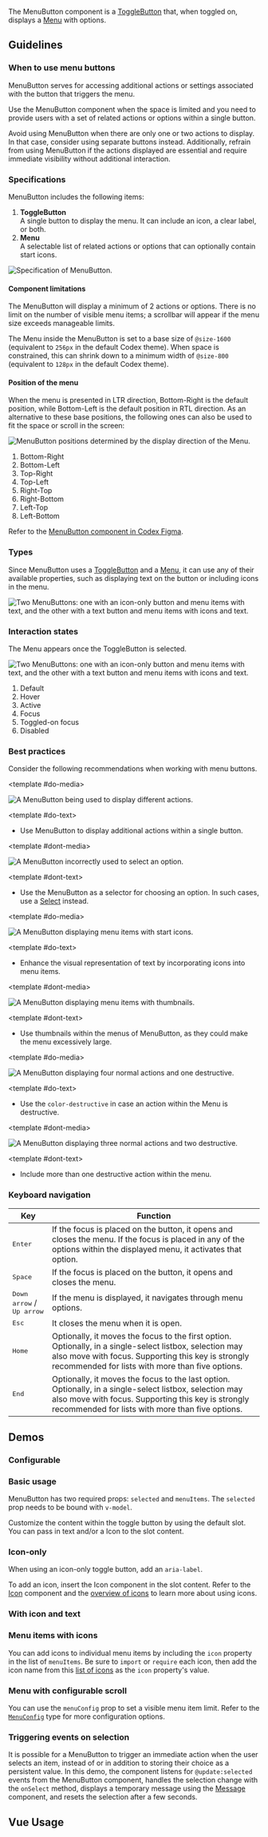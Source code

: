 <script setup>
import { CdxMenuButton } from '@wikimedia/codex';
import MenuButtonConfigDemo from '@/../component-demos/menu-button/examples/MenuButtonConfigDemo.vue';
import MenuButtonBasic from '@/../component-demos/menu-button/examples/MenuButtonBasic.vue';
import MenuButtonWithIconOnly from '@/../component-demos/menu-button/examples/MenuButtonWithIconOnly.vue';
import MenuButtonWithIconAndText from '@/../component-demos/menu-button/examples/MenuButtonWithIconAndText.vue';
import MenuButtonAndMenuItemsWithIcons from '@/../component-demos/menu-button/examples/MenuButtonAndMenuItemsWithIcons.vue';
import MenuButtonWithScroll from '@/../component-demos/menu-button/examples/MenuButtonWithScroll.vue';
import MenuButtonSelection from '@/../component-demos/menu-button/examples/MenuButtonSelection.vue';

const controlsConfig = [
	{
		name: 'disabled',
		type: 'boolean'
	},
	{
		name: 'default',
		type: 'slot',
		default: 'More options'
	}
];
</script>

The MenuButton component is a [ToggleButton](./toggle-button.md) that, when toggled on, displays a [Menu](./menu.md) with options.

## Guidelines

### When to use menu buttons

MenuButton serves for accessing additional actions or settings associated with the button that triggers the menu.

Use the MenuButton component when the space is limited and you need to provide users with a set of related actions or options within a single button.

Avoid using MenuButton when there are only one or two actions to display. In that case, consider using separate buttons instead. Additionally, refrain from using MenuButton if the actions displayed are essential and require immediate visibility without additional interaction.

### Specifications

MenuButton includes the following items:

1. **ToggleButton**<br>
A single button to display the menu. It can include an icon, a clear label, or both.
2. **Menu**<br>
A selectable list of related actions or options that can optionally contain start icons.

![Specification of MenuButton.](../../assets/components/menu-button-specifications.svg)

#### Component limitations

The MenuButton will display a minimum of 2 actions or options. There is no limit on the number of visible menu items; a scrollbar will appear if the menu size exceeds manageable limits.

The Menu inside the MenuButton is set to a base size of `@size-1600` (equivalent to `256px` in the default Codex theme). When space is constrained, this can shrink down to a minimum width of `@size-800` (equivalent to `128px` in the default Codex theme).

#### Position of the menu

When the menu is presented in LTR direction, Bottom-Right is the default position, while Bottom-Left is the default position in RTL direction. As an alternative to these base positions, the following ones can also be used to fit the space or scroll in the screen:

![MenuButton positions determined by the display direction of the Menu.](../../assets/components/menu-button-position.svg)

<div class="cdx-docs-multi-column cdx-docs-multi-columns-2">

1. Bottom-Right
2. Bottom-Left
3. Top-Right
4. Top-Left
5. Right-Top
6. Right-Bottom
7. Left-Top
8. Left-Bottom

</div>

Refer to the [MenuButton component in Codex Figma](https://www.figma.com/design/KoDuJMadWBXtsOtzGS4134/❖-Codex-components?node-id=17053-2508&t=ZQCKNGZzfCQTFPwt-11).

### Types

Since MenuButton uses a [ToggleButton](./toggle-button.md) and a [Menu](./menu.md), it can use any of their available properties, such as displaying text on the button or including icons in the menu.

![Two MenuButtons: one with an icon-only button and menu items with text, and the other with a text button and menu items with icons and text.](../../assets/components/menu-button-types.svg)

### Interaction states

The Menu appears once the ToggleButton is selected.

![Two MenuButtons: one with an icon-only button and menu items with text, and the other with a text button and menu items with icons and text.](../../assets/components/menu-button-interaction-states.svg)

1. Default
2. Hover
3. Active
4. Focus
5. Toggled-on focus
6. Disabled

### Best practices

Consider the following recommendations when working with menu buttons.

<cdx-demo-rules>

<template #do-media>

![A MenuButton being used to display different actions.](../../assets/components/menu-button-use-do.svg)

</template>

<template #do-text>

- Use MenuButton to display additional actions within a single button.

</template>

<template #dont-media>

![A MenuButton incorrectly used to select an option.](../../assets/components/menu-button-use-dont.svg)

</template>

<template #dont-text>

- Use the MenuButton as a selector for choosing an option. In such cases, use a [Select](./select.md) instead.

</template>

</cdx-demo-rules>

<cdx-demo-rules>

<template #do-media>

![A MenuButton displaying menu items with start icons.](../../assets/components/menu-button-content-do.svg)

</template>

<template #do-text>

- Enhance the visual representation of text by incorporating icons into menu items.

</template>

<template #dont-media>

![A MenuButton displaying menu items with thumbnails.](../../assets/components/menu-button-content-dont.svg)

</template>

<template #dont-text>

- Use thumbnails within the menus of MenuButton, as they could make the menu excessively large.

</template>

</cdx-demo-rules>

<cdx-demo-rules>

<template #do-media>

![A MenuButton displaying four normal actions and one destructive.](../../assets/components/menu-button-menu-items-do.svg)

</template>

<template #do-text>

- Use the `color-destructive` in case an action within the Menu is destructive.

</template>

<template #dont-media>

![A MenuButton displaying three normal actions and two destructive.](../../assets/components/menu-button-menu-items-dont.svg)

</template>

<template #dont-text>

- Include more than one destructive action within the menu.

</template>

</cdx-demo-rules>

### Keyboard navigation

| Key | Function |
| -- | -- |
| <kbd>Enter</kbd> | If the focus is placed on the button, it opens and closes the menu. If the focus is placed in any of the options within the displayed menu, it activates that option. |
| <kbd>Space</kbd> | If the focus is placed on the button, it opens and closes the menu. |
| <kbd>Down arrow</kbd> / <kbd>Up arrow</kbd> | If the menu is displayed, it navigates through menu options. |
| <kbd>Esc</kbd> | It closes the menu when it is open. |
| <kbd>Home</kbd> | Optionally, it moves the focus to the first option. Optionally, in a single-select listbox, selection may also move with focus. Supporting this key is strongly recommended for lists with more than five options. |
| <kbd>End</kbd> | Optionally, it moves the focus to the last option. Optionally, in a single-select listbox, selection may also move with focus. Supporting this key is strongly recommended for lists with more than five options. |

## Demos

### Configurable

<cdx-demo-wrapper :controls-config="controlsConfig" :force-reset="true">
<template v-slot:demo="{ propValues, slotValues }">
	<menu-button-config-demo v-bind="propValues">
		<template v-if="slotValues.default">
			{{ slotValues.default }}
		</template>
	</menu-button-config-demo>
</template>
</cdx-demo-wrapper>

### Basic usage

MenuButton has two required props: `selected` and `menuItems`.
The `selected` prop needs to be bound with `v-model`.

Customize the content within the toggle button by using the default slot.
You can pass in text and/or a Icon to the slot content.

<cdx-demo-wrapper :force-reset="true">
<template v-slot:demo>
	<menu-button-basic />
</template>
<template v-slot:code>

:::code-group

<<< @/../component-demos/menu-button/examples/MenuButtonBasic.vue [NPM]

<<< @/../component-demos/menu-button/examples-mw/MenuButtonBasic.vue [MediaWiki]

:::

</template>
</cdx-demo-wrapper>

### Icon-only

When using an icon-only toggle button, add an `aria-label`.

To add an icon, insert the Icon component in the slot content.
Refer to the [Icon](./icon.md) component and the [overview of icons](../../icons/overview.md)
to learn more about using icons.

<cdx-demo-wrapper :force-reset="true">
<template v-slot:demo>
	<menu-button-with-icon-only />
</template>
<template v-slot:code>

:::code-group

<<< @/../component-demos/menu-button/examples/MenuButtonWithIconOnly.vue [NPM]

<<< @/../component-demos/menu-button/examples-mw/MenuButtonWithIconOnly.vue [MediaWiki]

:::

</template>
</cdx-demo-wrapper>

### With icon and text

<cdx-demo-wrapper :force-reset="true">
<template v-slot:demo>
	<menu-button-with-icon-and-text />
</template>
<template v-slot:code>

:::code-group

<<< @/../component-demos/menu-button/examples/MenuButtonWithIconAndText.vue [NPM]

<<< @/../component-demos/menu-button/examples-mw/MenuButtonWithIconAndText.vue [MediaWiki]

:::

</template>
</cdx-demo-wrapper>

### Menu items with icons

You can add icons to individual menu items by including the `icon` property in the list of
`menuItems`. Be sure to `import` or `require` each icon, then add the icon name from this
[list of icons](../../icons/all-icons.md) as the `icon` property's value.

<cdx-demo-wrapper :force-reset="true">
<template v-slot:demo>
	<menu-button-and-menu-items-with-icons />
</template>
<template v-slot:code>

:::code-group

<<< @/../component-demos/menu-button/examples/MenuButtonAndMenuItemsWithIcons.vue [NPM]

<<< @/../component-demos/menu-button/examples-mw/MenuButtonAndMenuItemsWithIcons.vue [MediaWiki]

:::

</template>
</cdx-demo-wrapper>

### Menu with configurable scroll

You can use the `menuConfig` prop to set a visible menu item limit.
Refer to the [`MenuConfig`](../types-and-constants.md#menuconfig) type for more configuration options.

<cdx-demo-wrapper :force-reset="true">
<template v-slot:demo>
	<menu-button-with-scroll />
</template>
<template v-slot:code>

:::code-group

<<< @/../component-demos/menu-button/examples/MenuButtonWithScroll.vue [NPM]

<<< @/../component-demos/menu-button/examples-mw/MenuButtonWithScroll.vue [MediaWiki]

:::

</template>
</cdx-demo-wrapper>

### Triggering events on selection

It is possible for a MenuButton to trigger an immediate action when the user selects an item,
instead of or in addition to storing their choice as a persistent value.
In this demo, the component listens for `@update:selected` events from the MenuButton component,
handles the selection change with the `onSelect` method, displays a temporary message using the
[Message](./message.md) component, and resets the selection after a few seconds.

<cdx-demo-wrapper :force-reset="true">
<template v-slot:demo>
	<menu-button-selection />
</template>
<template v-slot:code>

:::code-group

<<< @/../component-demos/menu-button/examples/MenuButtonSelection.vue [NPM]

<<< @/../component-demos/menu-button/examples-mw/MenuButtonSelection.vue [MediaWiki]

:::

</template>
</cdx-demo-wrapper>

## Vue Usage
